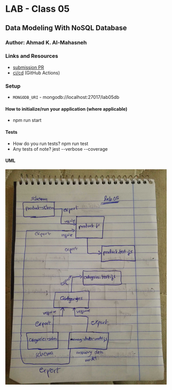 # LAB - Class 05

## Data Modeling With NoSQL Database

### Author: Ahmad K. Al-Mahasneh

### Links and Resources

- [submission PR](http://xyz.com)
- [ci/cd](http://xyz.com) (GitHub Actions)

### Setup
- `MONGODB_URI` - mongodb://localhost:27017/lab05db

#### How to initialize/run your application (where applicable)

- npm run start

#### Tests

- How do you run tests?
   npm run test
- Any tests of note?
   jest --verbose --coverage

#### UML

![data-modeling-with-noSQL-database](assets/Data-Modeling-With-NoSQL-Database.jpg)